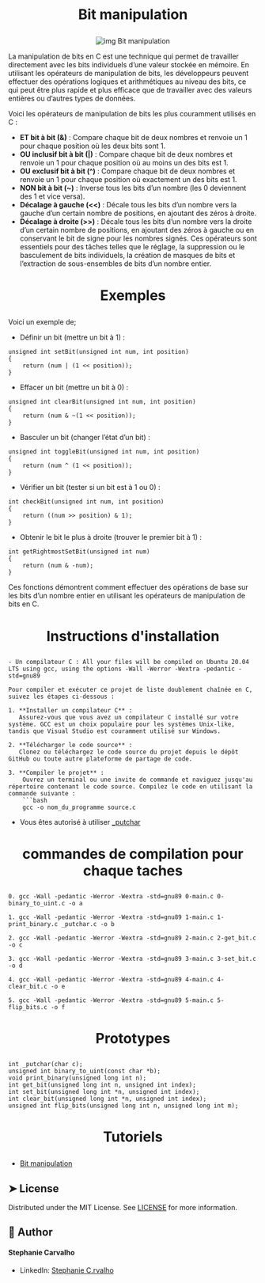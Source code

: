 # <p align="center">Bit manipulation</p>

<p align="center">
  <img src="https://i0.wp.com/thecleverprogrammer.com/wp-content/uploads/2020/11/Bit-Manipulation-in-C-Programming-Language.png?fit=1280%2C720&ssl=1" alt="img Bit manipulation" />
</p>

La manipulation de bits en C est une technique qui permet de travailler directement avec les bits individuels d’une valeur stockée en mémoire. En utilisant les opérateurs de manipulation de bits, les développeurs peuvent effectuer des opérations logiques et arithmétiques au niveau des bits, ce qui peut être plus rapide et plus efficace que de travailler avec des valeurs entières ou d’autres types de données.

Voici les opérateurs de manipulation de bits les plus couramment utilisés en C :

- **ET bit à bit (&)** : Compare chaque bit de deux nombres et renvoie un 1 pour chaque position où les deux bits sont 1.
- **OU inclusif bit à bit (|)** : Compare chaque bit de deux nombres et renvoie un 1 pour chaque position où au moins un des bits est 1.
- **OU exclusif bit à bit (^)** : Compare chaque bit de deux nombres et renvoie un 1 pour chaque position où exactement un des bits est 1.
- **NON bit à bit (~)** : Inverse tous les bits d’un nombre (les 0 deviennent des 1 et vice versa).
- **Décalage à gauche (<<)** : Décale tous les bits d’un nombre vers la gauche d’un certain nombre de positions, en ajoutant des zéros à droite.
- **Décalage à droite (>>)** : Décale tous les bits d’un nombre vers la droite d’un certain nombre de positions, en ajoutant des zéros à gauche ou en conservant le bit de signe pour les nombres signés.
Ces opérateurs sont essentiels pour des tâches telles que le réglage, la suppression ou le basculement de bits individuels, la création de masques de bits et l’extraction de sous-ensembles de bits d’un nombre entier.

# <p align="center">Exemples</p>

Voici un exemple de;

- Définir un bit (mettre un bit à 1) :

```
unsigned int setBit(unsigned int num, int position)
{
	return (num | (1 << position));
}

```
- Effacer un bit (mettre un bit à 0) :

```
unsigned int clearBit(unsigned int num, int position)
{
	return (num & ~(1 << position));
}

```
- Basculer un bit (changer l’état d’un bit) :

```
unsigned int toggleBit(unsigned int num, int position)
{
	return (num ^ (1 << position));
}

```
- Vérifier un bit (tester si un bit est à 1 ou 0) :

```
int checkBit(unsigned int num, int position)
{
	return ((num >> position) & 1);
}

```
- Obtenir le bit le plus à droite (trouver le premier bit à 1) :
```
int getRightmostSetBit(unsigned int num)
{
	return (num & -num);
}

```
Ces fonctions démontrent comment effectuer des opérations de base sur les bits d’un nombre entier en utilisant les opérateurs de manipulation de bits en C.

# <p align="center">Instructions d'installation</p>
```
- Un compilateur C : All your files will be compiled on Ubuntu 20.04 LTS using gcc, using the options -Wall -Werror -Wextra -pedantic -std=gnu89

Pour compiler et exécuter ce projet de liste doublement chaînée en C, suivez les étapes ci-dessous :

1. **Installer un compilateur C** :
   Assurez-vous que vous avez un compilateur C installé sur votre système. GCC est un choix populaire pour les systèmes Unix-like, tandis que Visual Studio est couramment utilisé sur Windows.

2. **Télécharger le code source** :
   Clonez ou téléchargez le code source du projet depuis le dépôt GitHub ou toute autre plateforme de partage de code.

3. **Compiler le projet** :
	Ouvrez un terminal ou une invite de commande et naviguez jusqu'au répertoire contenant le code source. Compilez le code en utilisant la commande suivante :
	```bash
	gcc -o nom_du_programme source.c
```
- Vous êtes autorisé à utiliser [_putchar](https://github.com/hs-hq/_putchar.c/blob/main/_putchar.c)

# <p align="center">commandes de compilation pour chaque taches</p>

```
0. gcc -Wall -pedantic -Werror -Wextra -std=gnu89 0-main.c 0-binary_to_uint.c -o a
```

```
1. gcc -Wall -pedantic -Werror -Wextra -std=gnu89 1-main.c 1-print_binary.c _putchar.c -o b
```

```
2. gcc -Wall -pedantic -Werror -Wextra -std=gnu89 2-main.c 2-get_bit.c -o c
```

```
3. gcc -Wall -pedantic -Werror -Wextra -std=gnu89 3-main.c 3-set_bit.c -o d
```

```
4. gcc -Wall -pedantic -Werror -Wextra -std=gnu89 4-main.c 4-clear_bit.c -o e
```

```
5. gcc -Wall -pedantic -Werror -Wextra -std=gnu89 5-main.c 5-flip_bits.c -o f
```
# <p align="center">Prototypes</p>
```
int _putchar(char c);
unsigned int binary_to_uint(const char *b);
void print_binary(unsigned long int n);
int get_bit(unsigned long int n, unsigned int index);
int set_bit(unsigned long int *n, unsigned int index);
int clear_bit(unsigned long int *n, unsigned int index);
unsigned int flip_bits(unsigned long int n, unsigned long int m);
```

# <p align="center">Tutoriels</p>

- [Bit manipulation](https://www.youtube.com/watch?v=glYr5m0Q0eA&ab_channel=CodingOverflow)

## ➤ License
Distributed under the MIT License.
See [LICENSE](https://www.holbertonschool.fr/) for more information.


## 🙇 Author
#### Stephanie Carvalho
- LinkedIn: [Stephanie C.rvalho](https://www.linkedin.com/in/stephanie-c-35582a13a/)
